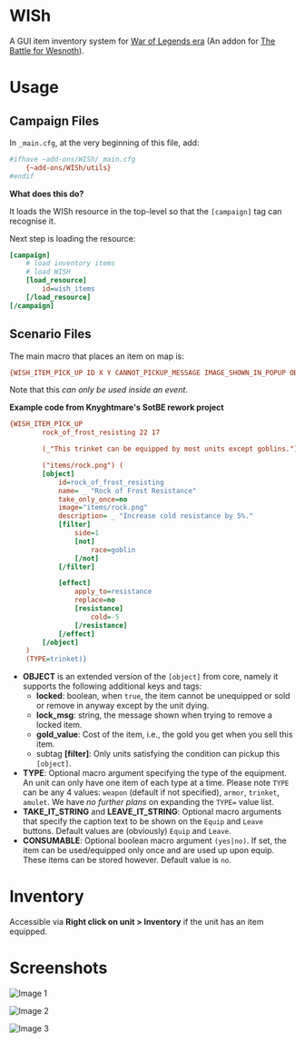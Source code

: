 # WISh

A GUI item inventory system for [War of Legends era](https://github.com/knyghtmare/War_of_Legends) (An addon for [The Battle for Wesnoth](https://www.wesnoth.org/)).

# Usage

## Campaign Files

In `_main.cfg`, at the very beginning of this file, add:

```ini
#ifhave ~add-ons/WISh/_main.cfg
    {~add-ons/WISh/utils}
#endif
```

**What does this do?**

It loads the WISh resource in the top-level so that the `[campaign]` tag can recognise it.

Next step is loading the resource:

```ini
[campaign]
    # load inventory items
    # load WISH
    [load_resource]
        id=wish_items
    [/load_resource]
[/campaign]
```

## Scenario Files

The main macro that places an item on map is:
```ini
{WISH_ITEM_PICK_UP ID X Y CANNOT_PICKUP_MESSAGE IMAGE_SHOWN_IN_POPUP OBJECT_WML TYPE=weapon TAKE_IT_STRING="Equip" LEAVE_IT_STRING="Leave" CONSUMABLE=false}
```
Note that this _can only be used inside an event_.

**Example code from Knyghtmare's SotBE rework project**
```ini
{WISH_ITEM_PICK_UP 
        rock_of_frost_resisting 22 17

        (_"This trinket can be equipped by most units except goblins.")

        ("items/rock.png") (
        [object]
            id=rock_of_frost_resisting
            name= _ "Rock of Frost Resistance"
            take_only_once=no
            image="items/rock.png"
            description= _ "Increase cold resistance by 5%."
            [filter]
                side=1
                [not]
                    race=goblin
                [/not]
            [/filter]

            [effect]
                apply_to=resistance
                replace=no
                [resistance]
                    cold=-5
                [/resistance]
            [/effect]
        [/object]
    ) 
    (TYPE=trinket)}
```
* **OBJECT** is an extended version of the `[object]` from core, namely it supports the following additional keys and tags:
    * **locked**: boolean, when `true`, the item cannot be unequipped or sold or remove in anyway except by the unit dying.
    * **lock_msg**: string, the message shown when trying to remove a locked item.
    * **gold_value**: Cost of the item, i.e., the gold you get when you sell this item.
    * subtag **[filter]**: Only units satisfying the condition can pickup this `[object]`.
* **TYPE**: Optional macro argument specifying the type of the equipment. An unit can only have one item of each type at a time. Please note `TYPE` can be any 4 values: `weapon` (default if not specified), `armor`, `trinket`, `amulet`. We have _no further plans_ on expanding the `TYPE=` value list.
* **TAKE_IT_STRING** and **LEAVE_IT_STRING**: Optional macro arguments that specify the caption text to be shown on the `Equip` and `Leave` buttons. Default values are (obviously) `Equip` and `Leave`.
* **CONSUMABLE**: Optional boolean macro argument `(yes|no)`. If set, the item can be used/equipped only once and are used up upon equip. These items can be stored however. Default value is `no`.

# Inventory
Accessible via **Right click on unit > Inventory** if the unit has an item equipped.

# Screenshots

![Image 1](https://cdn.bsky.app/img/feed_fullsize/plain/did:plc:exlwxcktqkgj7bawgy2muzmg/bafkreiezvh7oixrmbn6ls7gvxoi3z5fdmpaii6j6qrbdtd2qc35233ztdu@jpeg)

![Image 2](https://cdn.bsky.app/img/feed_fullsize/plain/did:plc:exlwxcktqkgj7bawgy2muzmg/bafkreiejyrgxjbj7bmig4sbw6gvzbq4k6k6jk3rrepd5z4yzqr2jxrfmlq@jpeg)

![Image 3](https://cdn.bsky.app/img/feed_fullsize/plain/did:plc:exlwxcktqkgj7bawgy2muzmg/bafkreihalt26ravo7w3nmfpmhcbaiwjwfvbtwvg4xeq3axi73e25r2bgeq@jpeg)
